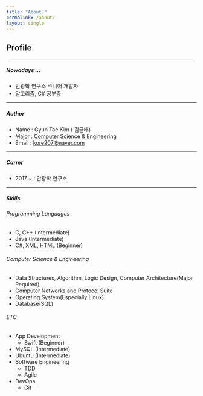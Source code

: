 ```yaml
---
title: "About."
permalink: /about/
layout: single
---
```


## Profile

---

##### Nowadays ...

* 안광학 연구소 주니어 개발자
* 알고리즘, C# 공부중

---

##### Author

* Name : Gyun Tae Kim ( 김균태)
* Major : Computer Science & Engineering 
* Email : kore207@naver.com 

---

##### Carrer

* 2017 ~ : 안광학 연구소

---

##### Skiils

###### Programming Languages

- C, C++ (Intermediate)
- Java (Intermediate)
-  C#, XML, HTML (Beginner)

######  Computer Science & Engineering

- Data Structures, Algorithm, Logic Design, Computer Architecture(Major Required)
- Computer Networks and Protocol Suite
- Operating System(Especially Linux)
- Database(SQL)

###### ETC

- App Development
    - Swift (Beginner)
- MySQL (Intermediate)
- Ubuntu  (Intermediate)
- Software Engineering
    - TDD
    - Agile
- DevOps
    - Git 